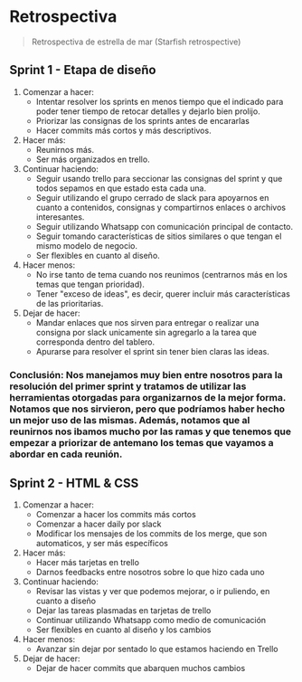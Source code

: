 # Retrospectiva 
> Retrospectiva de estrella de mar (Starfish retrospective)

## Sprint 1 - Etapa de diseño
1. Comenzar a hacer:
    - Intentar resolver los sprints en menos tiempo que el indicado para poder tener tiempo de retocar detalles y dejarlo bien prolijo.
    - Priorizar las consignas de los sprints antes de encararlas
    - Hacer commits más cortos y más descriptivos.
2. Hacer más:
    - Reunirnos más.
    - Ser más organizados en trello.
3. Continuar haciendo:
    - Seguir usando trello para seccionar las consignas del sprint y que todos sepamos en que estado esta cada una.
    - Seguir utilizando el grupo cerrado de slack para apoyarnos en cuanto a contenidos, consignas y compartirnos enlaces o archivos interesantes.
    - Seguir utilizando Whatsapp con comunicación principal de contacto.
    - Seguir tomando características de sitios similares o que tengan el mismo modelo de negocio.
    - Ser flexibles en cuanto al diseño.
4. Hacer menos:
    - No irse tanto de tema cuando nos reunimos (centrarnos más en los temas que tengan prioridad).
    - Tener "exceso de ideas", es decir, querer incluir más características de las prioritarias.
5. Dejar de hacer:
    - Mandar enlaces que nos sirven para entregar o realizar una consigna por slack unicamente sin agregarlo a la tarea que corresponda dentro del tablero.
    - Apurarse para resolver el sprint sin tener bien claras las ideas.

### Conclusión: Nos manejamos muy bien entre nosotros para la resolución del primer sprint y tratamos de utilizar las herramientas otorgadas para organizarnos de la mejor forma. Notamos que nos sirvieron, pero que podríamos haber hecho un mejor uso de las mismas. Además, notamos que al reunirnos nos ibamos mucho por las ramas y que tenemos que empezar a priorizar de antemano los temas que vayamos a abordar en cada reunión. 

## Sprint 2 - HTML & CSS
1. Comenzar a hacer:
    - Comenzar a hacer los commits más cortos
    - Comenzar a hacer daily por slack
    - Modificar los mensajes de los commits de los merge, que son automaticos, y ser más específicos
2. Hacer más:
    - Hacer más tarjetas en trello 
    - Darnos feedbacks entre nosotros sobre lo que hizo cada uno
3. Continuar haciendo:
    - Revisar las vistas y ver que podemos mejorar, o ir puliendo, en cuanto a diseño
    - Dejar las tareas plasmadas en tarjetas de trello
    - Continuar utilizando Whatsapp como medio de comunicación
    - Ser flexibles en cuanto al diseño y los cambios
4. Hacer menos:
    - Avanzar sin dejar por sentado lo que estamos haciendo en Trello
5. Dejar de hacer:
    - Dejar de hacer commits que abarquen muchos cambios